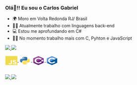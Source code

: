 ### Olá👋!! Eu sou o Carlos Gabriel

- 🌍 Moro em Volta Redonda RJ/ Brasil
- 👨‍💻 Atualmente trabalho com linguagens back-end
- 💻 Estou me aprofundando em C#
- 🐱‍💻 No momento trabalho mais com C, Pyhton e JavaScript
<div>
  <a href="https://github.com/eucgabriel">
  <img height = "180em" src = "https://github-readme-stats.vercel.app/api?username=eucgabriel&show_icons=true&theme=dark&include_all_commits=true&count_private=true" />
  <img height = "180em" src = "https://github-readme-stats.vercel.app/api/top-langs/?username=eucgabriel&layout=compact&langs_count= 7 & theme = dark" />
</div>
<div style = "display: inline_block"> <br>
  <img align = "center" alt = "CG-Js" height = "30" width = "40" src = "https://raw.githubusercontent.com/devicons/devicon/master/icons/javascript/javascript-plain.svg ">
  <img align = "center" alt = "CG-Python" height = "30" width = "40" src = "https://raw.githubusercontent.com/devicons/devicon/master/icons/python/python-original.svg ">
  <img align = "center" alt = "CG-Csharp" height = "30" width = "40" src = "https://raw.githubusercontent.com/devicons/devicon/master/icons/csharp/csharp-original.svg ">
  <img align = "center" alt = "CG-C" height = "30" width = "40" src = "https://raw.githubusercontent.com/devicons/devicon/master/icons/c/c-original.svg ">
  
  ##
  
<div> 
  <a href="https://www.linkedin.com/in/eucgabriel/" target="_blank"> <img src = "https://img.shields.io/badge/LinkedIn-0077B5?style=for-the-badge&logo=linkedin&logoColor=white" target =" _ blank "> </a>
  <a href = "mailto:carlosgabrielvargas14@gmail.com"> <img src = "https://img.shields.io/badge/-Gmail-%23333?style=for-the-badge&logo=gmail&logoColor=white" target = "_ blank"> </a>

